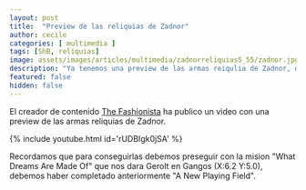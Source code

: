 ```yaml
---
layout: post
title:  "Preview de las reliquias de Zadnor"
author: cecile
categories: [ multimedia ]
tags: [ShB, reliquias]
image: assets/images/articles/multimedia/zadnorreliquias5_55/zadnor.jpg
description: "Ya tenemos una preview de las armas reiqulia de Zadnor, disponibles en le parche 5.55."
featured: false
hidden: false
---
```

El creador de contenido [The Fashionista](https://www.youtube.com/channel/UCthOhLPb1MBA20e56F2bnFQ) ha publico un video con una preview de las armas reliquias de Zadnor.

{% include youtube.html id='rUDBIgk0jSA' %}

Recordamos que para conseguirlas debemos preseguir con la mision "What Dreams Are Made Of" que nos dara Gerolt en Gangos (X:6.2 Y:5.0), debemos haber completado anteriormente "A New Playing Field".